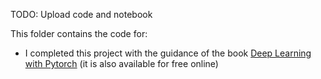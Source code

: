 TODO: Upload code and notebook

This folder contains the code for:
- I completed this project with the guidance of the book [Deep Learning with Pytorch](https://www.amazon.com/Deep-Learning-PyTorch-Eli-Stevens/dp/1617295264/ref=asc_df_1617295264/?tag=hyprod-20&linkCode=df0&hvadid=459709175715&hvpos=&hvnetw=g&hvrand=10076550352694943681&hvpone=&hvptwo=&hvqmt=&hvdev=c&hvdvcmdl=&hvlocint=&hvlocphy=9033151&hvtargid=pla-671088923695&psc=1) (it is also available for free online)

